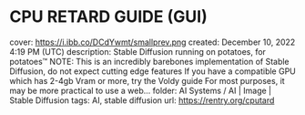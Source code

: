 # CPU RETARD GUIDE (GUI)

cover: https://i.ibb.co/DCdYwmt/smallprev.png
created: December 10, 2022 4:19 PM (UTC)
description: Stable Diffusion running on potatoes, for potatoes™ NOTE: This is an incredibly barebones implementation of Stable Diffusion, do not expect cutting edge features If you have a compatible GPU which has 2-4gb Vram or more, try the Voldy guide For most purposes, it may be more practical to use a web...
folder: AI Systems / AI | Image | Stable Diffusion
tags: AI, stable diffusion
url: https://rentry.org/cputard